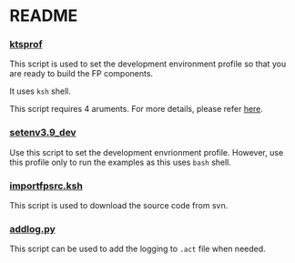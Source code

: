 # README

### [ktsprof](https://github.com/rsettine-tibco/fp-notes/blob/main/fp39/scripts/ktsprof)
This script is used to set the development environment profile so that you are ready to build the FP components. 

It uses `ksh` shell.

This script requires 4 aruments. For more details, please refer [here](https://github.com/rsettine-tibco/fp-notes/blob/main/fp39/presentations/How%20to%20build%20FP%20components.pdf).
### [setenv3.9_dev](https://github.com/rsettine-tibco/fp-notes/blob/main/fp39/scripts/setenv3.9_dev)
Use this script to set the development envrionment profile. However, use this profile only to run the examples as this uses `bash` shell. 

### [importfpsrc.ksh](https://github.com/rsettine-tibco/fp-notes/blob/main/fp39/scripts/importfpsrc.ksh)
This script is used to download the source code from svn.

### [addlog.py](https://github.com/rsettine-tibco/fp-notes/blob/main/fp39/scripts/addlog.py)
This script can be used to add the logging to `.act` file when needed.

